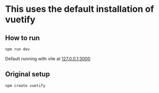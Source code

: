 # This uses the default installation of vuetify
## How to run
```bash
npm run dev
```
Default running with vite at [127.0.0.1:3000
](http://127.0.0.1:3000/
)

## Original setup
```bash
npm create vuetify
```